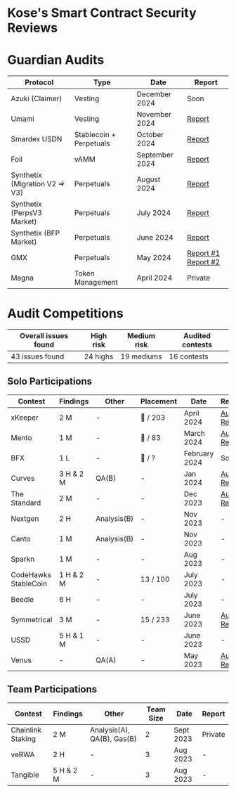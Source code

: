# Kose's Smart Contract Security Reviews

# Guardian Audits

| Protocol | Type | Date | Report |
| --- | --- | --- | --- |
| Azuki (Claimer) | Vesting | December 2024 |Soon | 
| Umami | Vesting | November 2024 |[Report](https://github.com/GuardianAudits/Audits/blob/main/Umami/2025-01-26_Umami_GMX_PositionManager.pdf) | 
| Smardex USDN | Stablecoin + Perpetuals | October 2024 |[Report](https://github.com/GuardianAudits/Audits/blob/main/Smardex/12-18-2024_Smardex_USDN.pdf) | 
| Foil | vAMM | September 2024 | [Report](https://github.com/GuardianAudits/Audits/blob/main/Foil/2024-10-28_Foil.pdf) | 
| Synthetix (Migration V2 => V3) | Perpetuals | August 2024 | [Report](https://github.com/GuardianAudits/Audits/blob/main/Synthetix/2025-10-28_Synthetix_Migration.pdf) | 
| Synthetix (PerpsV3 Market) | Perpetuals | July 2024 |[Report](https://github.com/GuardianAudits/Audits/blob/main/Synthetix/2024-10-28_Synthetix_Perps_V3.pdf) | 
| Synthetix (BFP Market) | Perpetuals | June 2024 | [Report](https://github.com/GuardianAudits/Audits/blob/main/Synthetix/2025-03-03_Synthetix_BFP_2.pdf) |
| GMX | Perpetuals | May 2024| [Report #1](https://github.com/GuardianAudits/Audits/blob/main/GMX/2024-06-14_GMX_Updates_1.pdf) [Report #2](https://github.com/GuardianAudits/Audits/blob/main/GMX/2024-06-14_GMX_Updates_2.pdf)|
| Magna | Token Management | April 2024 | Private |

# Audit Competitions

| Overall issues found | High risk | Medium risk | Audited contests |
| --- | --- |--- | --- |
| 43 issues found | 24 highs | 19 mediums | 16 contests |

## Solo Participations

| Contest | Findings | Other | Placement | Date | Report |
| --- | --- | --- | --- | --- | --- |
| xKeeper | 2 M | -  | 🥇 / 203 | April 2024 |[Audit Report](https://audits.sherlock.xyz/contests/248/report) |
| Mento | 1 M | -  | 🥇 / 83 | March 2024 | [Audit Report](https://audits.sherlock.xyz/contests/187/report) |
| BFX | 1 L | -  | 🥉 / ? | February 2024 |Soon |
| Curves | 3 H & 2 M  | QA(B)   | - | Jan 2024 | [Audit Report](https://github.com/kosedogus/audits/blob/main/Audit%20Reports/Curves.md) |
| The Standard | 2 M  | -   | - | Dec 2023 | [Audit Report](https://github.com/kosedogus/audits/blob/main/Audit%20Reports/The%20Standard.md) |
| Nextgen | 2 H | Analysis(B)   | - | Nov 2023 |- |
| Canto | 1 M   | Analysis(B)   | - | Nov 2023 |- | 
| Sparkn | 1 M   | -   | - | Aug 2023 | - |
| CodeHawks StableCoin | 1 H & 2 M  | - | 13 / 100 | July 2023 | - |
| Beedle | 6 H  | -   | - | July 2023 | - |
| Symmetrical | 3 M | -  | 15 / 233 | June 2023 | [Audit Report](https://github.com/kosedogus/audits/blob/main/Audit%20Reports/Symmetrical.md) | 
| USSD | 5 H & 1 M | - | - | June 2023 | - |
| Venus | -   | QA(A) | - | May 2023 | [Audit Report](https://github.com/kosedogus/audits/blob/main/Audit%20Reports/Venus.md) |


## Team Participations

| Contest | Findings | Other | Team Size | Date | Report |
| --- | --- | --- | --- | --- | --- | 
| Chainlink Staking  | 2 M  | Analysis(A), QA(B), Gas(B)  | 2 | Sept 2023 | Private |
| veRWA | 2 H | -   | 3   |  Aug 2023 | - |
| Tangible | 5 H & 2 M | -  | 3   | Aug 2023 | - |

